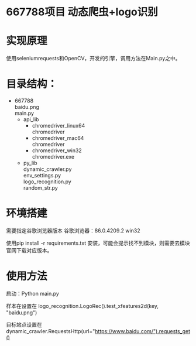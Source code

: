 # 667788项目 动态爬虫+logo识别

# 实现原理

   使用seleniumrequests和OpenCV，开发的引擎，调用方法在Main.py之中。


# 目录结构：

- 667788</br>
  baidu.png</br>
  main.py</br>
  - api_lib</br>
    - chromedriver_linux64</br>
         chromedriver</br>
    - chromedriver_mac64</br>
         chromedriver</br>
    - chromedriver_win32</br>
         chromedriver.exe</br>
  - py_lib</br>
      dynamic_crawler.py</br>
      env_settings.py</br>
      logo_recognition.py</br>
      random_str.py</br>


# 环境搭建

需要指定谷歌浏览器版本 谷歌浏览器：86.0.4209.2 win32 

使用pip install -r requirements.txt 安装，可能会提示找不到模块，则需要去模块官网下载对应版本。

# 使用方法

启动：Python main.py 

样本在设置在 logo_recognition.LogoRec().test_xfeatures2d(key, "baidu.png")

目标站点设置在 dynamic_crawler.RequestsHttp(url="https://www.baidu.com/").requests_get()



